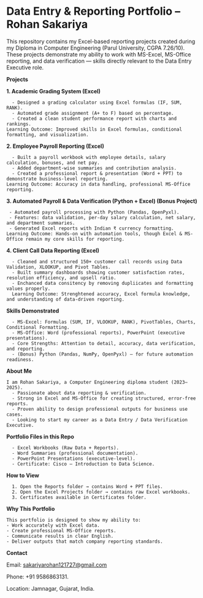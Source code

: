 # Data Entry & Reporting Portfolio – Rohan Sakariya

This repository contains my Excel-based reporting projects created during my Diploma in Computer Engineering (Parul University, CGPA 7.26/10). These projects demonstrate my ability to work with MS-Excel, MS-Office reporting, and data verification — skills directly relevant to the Data Entry Executive role.

**Projects**

**1. Academic Grading System (Excel)**

      - Designed a grading calculator using Excel formulas (IF, SUM, RANK).
      - Automated grade assignment (A+ to F) based on percentage.
      - Created a clean student performance report with charts and rankings.
    Learning Outcome: Improved skills in Excel formulas, conditional formatting, and visualization.


**2. Employee Payroll Reporting (Excel)**

      - Built a payroll workbook with employee details, salary calculation, bonuses, and net pay.
      - Added department-wise summaries and contribution analysis.
      - Created a professional report & presentation (Word + PPT) to demonstrate business-level reporting.
    Learning Outcome: Accuracy in data handling, professional MS-Office reporting.


**3. Automated Payroll & Data Verification (Python + Excel) (Bonus Project)**

     - Automated payroll processing with Python (Pandas, OpenPyxl).
     - Features: data validation, per-day salary calculation, net salary, and department summaries.
     - Generated Excel reports with Indian ₹ currency formatting.
    Learning Outcome: Hands-on with automation tools, though Excel & MS-Office remain my core skills for reporting.


**4. Client Call Data Reporting (Excel)**
     
      - Cleaned and structured 150+ customer call records using Data Validation, XLOOKUP, and Pivot Tables.
      - Built summary dashboards showing customer satisfaction rates, resolution efficiency, and upsell ratio.
      - Enchanced data consitency by removing dupliicates and formatting values properly.
      Learning Outcome: Strenghtened accuracy, Excel formula knowledge, and understanding of data-driven reporting.

**Skills Demonstrated**

      - MS-Excel: Formulas (SUM, IF, VLOOKUP, RANK), PivotTables, Charts, Conditional Formatting.
      - MS-Office: Word (professional reports), PowerPoint (executive presentations).
      - Core Strengths: Attention to detail, accuracy, data verification, and reporting.
      - (Bonus) Python (Pandas, NumPy, OpenPyxl) – for future automation readiness.

**About Me**


    I am Rohan Sakariya, a Computer Engineering diploma student (2023–2025).
      - Passionate about data reporting & verification.
      - Strong in Excel and MS-Office for creating structured, error-free reports.
      - Proven ability to design professional outputs for business use cases.
      - Looking to start my career as a Data Entry / Data Verification Executive.

**Portfolio Files in this Repo**

      - Excel Workbooks (Raw Data + Reports).
      - Word Summaries (professional documentation).
      - PowerPoint Presentations (executive-level).
      - Certificate: Cisco – Introduction to Data Science.

**How to View**

      1. Open the Reports folder → contains Word + PPT files.
      2. Open the Excel Projects folder → contains raw Excel workbooks.
      3. Certificates available in Certificates folder.

**Why This Portfolio**

    This portfolio is designed to show my ability to:
    - Work accurately with Excel data.
    - Create professional MS-Office reports.
    - Communicate results in clear English.
    - Deliver outputs that match company reporting standards.

**Contact**

 Email: sakariyarohan121727@gmail.com

 Phone: +91 9586863131.
 
 Location: Jamnagar, Gujarat, India.
